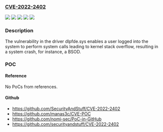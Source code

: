 ### [CVE-2022-2402](https://cve.mitre.org/cgi-bin/cvename.cgi?name=CVE-2022-2402)
![](https://img.shields.io/static/v1?label=Product&message=ESET%20Endpoint%20Encryption&color=blue)
![](https://img.shields.io/static/v1?label=Product&message=ESET%20Full%20Disk%20Encryption&color=blue)
![](https://img.shields.io/static/v1?label=Version&message=1.3.1.25%3C%201.3.2.32%20&color=brighgreen)
![](https://img.shields.io/static/v1?label=Version&message=5.1.1.14%3C%205.1.2.26%20&color=brighgreen)
![](https://img.shields.io/static/v1?label=Vulnerability&message=CWE-121%20Stack-based%20Buffer%20Overflow&color=brighgreen)

### Description

The vulnerability in the driver dlpfde.sys enables a user logged into the system to perform system calls leading to kernel stack overflow, resulting in a system crash, for instance, a BSOD.

### POC

#### Reference
No PoCs from references.

#### Github
- https://github.com/SecurityAndStuff/CVE-2022-2402
- https://github.com/manas3c/CVE-POC
- https://github.com/nomi-sec/PoC-in-GitHub
- https://github.com/securityandstuff/CVE-2022-2402

